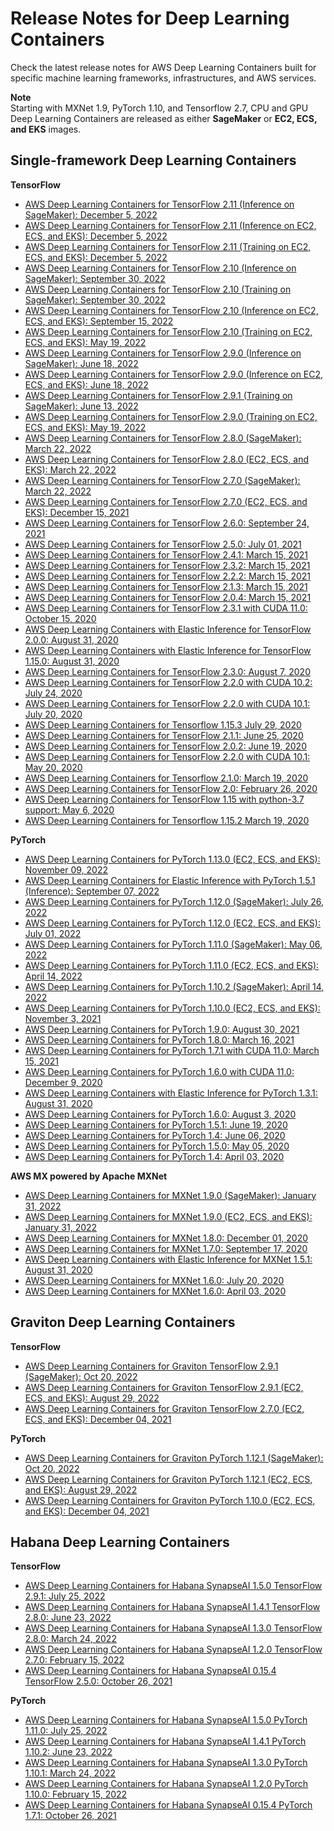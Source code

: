 # Release Notes for Deep Learning Containers<a name="dlc-release-notes"></a>

Check the latest release notes for AWS Deep Learning Containers built for specific machine learning frameworks, infrastructures, and AWS services\.

**Note**  
Starting with MXNet 1\.9, PyTorch 1\.10, and Tensorflow 2\.7, CPU and GPU Deep Learning Containers are released as either **SageMaker** or **EC2, ECS, and EKS** images\.

## Single\-framework Deep Learning Containers<a name="appendix-dlc-release-notes-frameworks"></a>

**TensorFlow**
+ [AWS Deep Learning Containers for TensorFlow 2\.11 \(Inference on SageMaker\): December 5, 2022](http://aws.amazon.com/releasenotes/aws-deep-learning-containers-for-tensorflow-2-11-inference-on-sagemaker/)
+ [AWS Deep Learning Containers for TensorFlow 2\.11 \(Inference on EC2, ECS, and EKS\): December 5, 2022](http://aws.amazon.com/releasenotes/aws-deep-learning-containers-for-tensorflow-2-11-inference-on-ec2-ecs-and-eks/)
+ [AWS Deep Learning Containers for TensorFlow 2\.11 \(Training on EC2, ECS, and EKS\): December 5, 2022](http://aws.amazon.com/releasenotes/aws-deep-learning-containers-for-tensorflow-2-11-training-on-ec2-ecs-and-eks/)
+ [AWS Deep Learning Containers for TensorFlow 2\.10 \(Inference on SageMaker\): September 30, 2022](http://aws.amazon.com/releasenotes/aws-deep-learning-containers-for-tensorflow-2-10-inference-on-sagemaker/)
+ [AWS Deep Learning Containers for TensorFlow 2\.10 \(Training on SageMaker\): September 30, 2022](http://aws.amazon.com/releasenotes/aws-deep-learning-containers-for-tensorflow-2-10-training-on-sagemaker/       )
+ [AWS Deep Learning Containers for TensorFlow 2\.10 \(Inference on EC2, ECS, and EKS\): September 15, 2022](http://aws.amazon.com/releasenotes/aws-deep-learning-containers-for-tensorflow-2-10-inference-on-ec2-ecs-and-eks/)
+ [AWS Deep Learning Containers for TensorFlow 2\.10 \(Training on EC2, ECS, and EKS\): May 19, 2022](http://aws.amazon.com/releasenotes/aws-deep-learning-containers-for-tensorflow-2-10-training-on-ec2-ecs-and-eks/)
+ [AWS Deep Learning Containers for TensorFlow 2\.9\.0 \(Inference on SageMaker\): June 18, 2022](http://aws.amazon.com/releasenotes/aws-deep-learning-containers-for-tensorflow-2-9-inference-on-sagemaker/)
+ [AWS Deep Learning Containers for TensorFlow 2\.9\.0 \(Inference on EC2, ECS, and EKS\): June 18, 2022](http://aws.amazon.com/releasenotes/aws-deep-learning-containers-for-tensorflow-2-9-inference-on-ec2-ecs-and-eks/)
+ [AWS Deep Learning Containers for TensorFlow 2\.9\.1 \(Training on SageMaker\): June 13, 2022](http://aws.amazon.com/releasenotes/aws-deep-learning-containers-for-tensorflow-2-9-training-on-sagemaker/)
+ [AWS Deep Learning Containers for TensorFlow 2\.9\.0 \(Training on EC2, ECS, and EKS\): May 19, 2022](http://aws.amazon.com/releasenotes/aws-deep-learning-containers-for-tensorflow-2-9-training-on-ec2-ecs-and-eks/)
+ [AWS Deep Learning Containers for TensorFlow 2\.8\.0 \(SageMaker\): March 22, 2022](http://aws.amazon.com/releasenotes/aws-deep-learning-containers-for-tensorflow-2-8-on-sagemaker/)
+ [AWS Deep Learning Containers for TensorFlow 2\.8\.0 \(EC2, ECS, and EKS\): March 22, 2022](http://aws.amazon.com/releasenotes/aws-deep-learning-containers-for-tensorflow-2-8-on-ec2-ecs-and-eks-e3/)
+ [AWS Deep Learning Containers for TensorFlow 2\.7\.0 \(SageMaker\): March 22, 2022](http://aws.amazon.com/releasenotes/aws-deep-learning-containers-for-tensorflow-2-7-on-sagemaker/)
+ [AWS Deep Learning Containers for TensorFlow 2\.7\.0 \(EC2, ECS, and EKS\): December 15, 2021](http://aws.amazon.com/releasenotes/aws-deep-learning-containers-for-tensorflow-2-7-0-on-ec2-ecs-and-eks-e3/)
+ [AWS Deep Learning Containers for TensorFlow 2\.6\.0: September 24, 2021](http://aws.amazon.com/releasenotes/aws-deep-learning-containers-for-tensorflow-2-6/)
+ [AWS Deep Learning Containers for TensorFlow 2\.5\.0: July 01, 2021](http://aws.amazon.com/releasenotes/aws-deep-learning-containers-for-tensorflow-2-5/)
+ [AWS Deep Learning Containers for TensorFlow 2\.4\.1: March 15, 2021](http://aws.amazon.com/releasenotes/aws-deep-learning-containers-for-tensorflow-2-4-1/)
+ [AWS Deep Learning Containers for TensorFlow 2\.3\.2: March 15, 2021](http://aws.amazon.com/releasenotes/aws-deep-learning-containers-for-tensorflow-2-3-2/)
+ [AWS Deep Learning Containers for TensorFlow 2\.2\.2: March 15, 2021](http://aws.amazon.com/releasenotes/aws-deep-learning-containers-with-tensorflow-2-2-2/)
+ [AWS Deep Learning Containers for TensorFlow 2\.1\.3: March 15, 2021](http://aws.amazon.com/releasenotes/aws-deep-learning-containers-for-tensorflow-2-1-3/)
+ [AWS Deep Learning Containers for TensorFlow 2\.0\.4: March 15, 2021](http://aws.amazon.com/releasenotes/aws-deep-learning-containers-for-tensorflow-2-0-4/)
+ [AWS Deep Learning Containers for TensorFlow 2\.3\.1 with CUDA 11\.0: October 15, 2020](http://aws.amazon.com/releasenotes/aws-deep-learning-containers-for-tensorflow-2-3-1-with-cuda-11-0/)
+ [AWS Deep Learning Containers with Elastic Inference for TensorFlow 2\.0\.0: August 31, 2020](http://aws.amazon.com/releasenotes/aws-deep-learning-containers-with-amazon-elastic-inference-for-tensorflow-2-0-0/)
+ [AWS Deep Learning Containers with Elastic Inference for TensorFlow 1\.15\.0: August 31, 2020](http://aws.amazon.com/releasenotes/aws-deep-learning-containers-with-amazon-elastic-inference-for-tensorflow-1-15-0/)
+ [AWS Deep Learning Containers for TensorFlow 2\.3\.0: August 7, 2020](http://aws.amazon.com/releasenotes/aws-deep-learning-containers-with-tensorflow-2-3-0/)
+ [AWS Deep Learning Containers for TensorFlow 2\.2\.0 with CUDA 10\.2: July 24, 2020](http://aws.amazon.com/releasenotes/aws-deep-learning-containers-with-tensorflow-2-2-0-cuda10-2/)
+ [AWS Deep Learning Containers for TensorFlow 2\.2\.0 with CUDA 10\.1: July 20, 2020](http://aws.amazon.com/releasenotes/aws-deep-learning-containers-with-tensorflow-2-2-0-with-cuda10-1/)
+ [AWS Deep Learning Containers for Tensorflow 1\.15\.3 July 29, 2020](http://aws.amazon.com/releasenotes/aws-deep-learning-containers-with-tensorflow-1-15-3/)
+ [AWS Deep Learning Containers for TensorFlow 2\.1\.1: June 25, 2020](http://aws.amazon.com/releasenotes/aws-deep-learning-containers-with-tensorflow-2-1-1/)
+ [AWS Deep Learning Containers for TensorFlow 2\.0\.2: June 19, 2020](http://aws.amazon.com/releasenotes/aws-deep-learning-containers-with-tensorflow-2-0-2/)
+ [AWS Deep Learning Containers for TensorFlow 2\.2\.0 with CUDA 10\.1: May 20, 2020](http://aws.amazon.com/releasenotes/aws-deep-learning-containers-with-tensorflow-2-2-0/)
+ [AWS Deep Learning Containers for Tensorflow 2\.1\.0: March 19, 2020](http://aws.amazon.com/releasenotes/aws-deep-learning-containers-v6-2-for-tensorflow/)
+ [AWS Deep Learning Containers for TensorFlow 2\.0: February 26, 2020](http://aws.amazon.com/releasenotes/aws-deep-learning-containers-version-5-1-for-tensorflow)
+ [AWS Deep Learning Containers for TensorFlow 1\.15 with python\-3\.7 support: May 6, 2020](http://aws.amazon.com/releasenotes/aws-deep-learning-containers-v7-0-for-tensorflow/)
+ [AWS Deep Learning Containers for Tensorflow 1\.15\.2 March 19, 2020](http://aws.amazon.com/releasenotes/aws-deep-learning-containers-v4-4-for-tensorflow/)

**PyTorch**
+ [AWS Deep Learning Containers for PyTorch 1\.13\.0 \(EC2, ECS, and EKS\): November 09, 2022](http://aws.amazon.com/releasenotes/aws-deep-learning-containers-for-pytorch-1-13-0-on-ec2-ecs-and-eks/)
+ [AWS Deep Learning Containers for Elastic Inference with PyTorch 1\.5\.1 \(Inference\): September 07, 2022](http://aws.amazon.com/releasenotes/aws-deep-learning-containers-with-amazon-elastic-inference-for-pytorch-1-5-1/)
+ [AWS Deep Learning Containers for PyTorch 1\.12\.0 \(SageMaker\): July 26, 2022](http://aws.amazon.com/releasenotes/aws-deep-learning-containers-for-pytorch-1-12-0-on-sagemaker/)
+ [AWS Deep Learning Containers for PyTorch 1\.12\.0 \(EC2, ECS, and EKS\): July 01, 2022](http://aws.amazon.com/releasenotes/aws-deep-learning-containers-for-pytorch-1-12-0-on-ec2-ecs-and-eks/)
+ [AWS Deep Learning Containers for PyTorch 1\.11\.0 \(SageMaker\): May 06, 2022](http://aws.amazon.com/releasenotes/aws-deep-learning-containers-for-pytorch-1-11-0-on-sagemaker/)
+ [AWS Deep Learning Containers for PyTorch 1\.11\.0 \(EC2, ECS, and EKS\): April 14, 2022](http://aws.amazon.com/releasenotes/aws-deep-learning-containers-for-pytorch-1-11-0-on-ec2-ecs-and-eks/)
+ [AWS Deep Learning Containers for PyTorch 1\.10\.2 \(SageMaker\): April 14, 2022](http://aws.amazon.com/releasenotes/aws-deep-learning-containers-for-pytorch-1-10-2-on-sagemaker/)
+ [AWS Deep Learning Containers for PyTorch 1\.10\.0 \(EC2, ECS, and EKS\): November 3, 2021](http://aws.amazon.com/releasenotes/aws-deep-learning-containers-for-pytorch-1-10-0-on-ec2-ecs-and-eks/)
+ [AWS Deep Learning Containers for PyTorch 1\.9\.0: August 30, 2021](http://aws.amazon.com/releasenotes/aws-deep-learning-containers-for-pytorch-1-9-0/)
+ [AWS Deep Learning Containers for PyTorch 1\.8\.0: March 16, 2021](http://aws.amazon.com/releasenotes/aws-deep-learning-containers-for-pytorch-1-8-0/)
+ [AWS Deep Learning Containers for PyTorch 1\.7\.1 with CUDA 11\.0: March 15, 2021](http://aws.amazon.com/releasenotes/aws-deep-learning-containers-for-pytorch-1-7-1-with-cuda-11-0/)
+ [AWS Deep Learning Containers for PyTorch 1\.6\.0 with CUDA 11\.0: December 9, 2020](http://aws.amazon.com/releasenotes/aws-deep-learning-containers-for-pytorch-1-6-0-with-cuda-11-0/)
+ [AWS Deep Learning Containers with Elastic Inference for PyTorch 1\.3\.1: August 31, 2020](http://aws.amazon.com/releasenotes/aws-deep-learning-containers-with-amazon-elastic-inference-for-pytorch-1-3-1/)
+ [AWS Deep Learning Containers for PyTorch 1\.6\.0: August 3, 2020](http://aws.amazon.com/releasenotes/aws-deep-learning-containers-for-pytorch-1-6-0/)
+ [AWS Deep Learning Containers for PyTorch 1\.5\.1: June 19, 2020](http://aws.amazon.com/releasenotes/aws-deep-learning-containers-for-pytorch-1-5-1-v2-0/)
+ [AWS Deep Learning Containers for PyTorch 1\.4: June 06, 2020](http://aws.amazon.com/releasenotes/aws-deep-learning-containers-for-pytorch-1-4-0-patch-release/)
+ [AWS Deep Learning Containers for PyTorch 1\.5\.0: May 05, 2020](http://aws.amazon.com/releasenotes/aws-deep-learning-containers-for-pytorch-1-5-0/)
+ [AWS Deep Learning Containers for PyTorch 1\.4: April 03, 2020](http://aws.amazon.com/releasenotes/aws-deep-learning-containers-v3-2-for-pytorch/)

**AWS MX powered by Apache MXNet**
+ [AWS Deep Learning Containers for MXNet 1\.9\.0 \(SageMaker\): January 31, 2022](http://aws.amazon.com/releasenotes/aws-deep-learning-containers-for-mx-1-9-0-on-sagemaker/)
+ [AWS Deep Learning Containers for MXNet 1\.9\.0 \(EC2, ECS, and EKS\): January 31, 2022](http://aws.amazon.com/releasenotes/aws-deep-learning-containers-for-mx-1-9-0-on-ec2-ecs-and-eks-e3/)
+ [AWS Deep Learning Containers for MXNet 1\.8\.0: December 01, 2020](http://aws.amazon.com/releasenotes/aws-deep-learning-containers-for-aws-mx-1-8-0/)
+ [AWS Deep Learning Containers for MXNet 1\.7\.0: September 17, 2020](http://aws.amazon.com/releasenotes/aws-deep-learning-containers-for-mxnet-1-7-0/)
+ [AWS Deep Learning Containers with Elastic Inference for MXNet 1\.5\.1: August 31, 2020](http://aws.amazon.com/releasenotes/aws-deep-learning-containers-with-amazon-elastic-inference-for-mxnet-1-5-1/)
+ [AWS Deep Learning Containers for MXNet 1\.6\.0: July 20, 2020](http://aws.amazon.com/releasenotes/aws-deep-learning-containers-for-mxnet-1-6-0/)
+ [AWS Deep Learning Containers for MXNet 1\.6\.0: April 03, 2020](http://aws.amazon.com/releasenotes/aws-deep-learning-containers-v3-5-for-mxnet/ )

## Graviton Deep Learning Containers<a name="appendix-dlc-release-notes-graviton"></a>

**TensorFlow**
+ [AWS Deep Learning Containers for Graviton TensorFlow 2\.9\.1 \(SageMaker\): Oct 20, 2022](http://aws.amazon.com/releasenotes/aws-deep-learning-containers-for-tensorflow-2-9-1-graviton-on-sagemaker/)
+ [AWS Deep Learning Containers for Graviton TensorFlow 2\.9\.1 \(EC2, ECS, and EKS\): August 29, 2022](http://aws.amazon.com/releasenotes/aws-deep-learning-containers-for-tensorflow-2-9-1-graviton-on-ec2-ecs-and-eks/)
+ [AWS Deep Learning Containers for Graviton TensorFlow 2\.7\.0 \(EC2, ECS, and EKS\): December 04, 2021](http://aws.amazon.com/releasenotes/aws-deep-learning-containers-for-tensorflow-2-7-0-graviton-on-ec2-ecs-and-eks-e3/)

**PyTorch**
+ [AWS Deep Learning Containers for Graviton PyTorch 1\.12\.1 \(SageMaker\): Oct 20, 2022](http://aws.amazon.com/releasenotes/aws-deep-learning-containers-for-pytorch-1-12-1-graviton-on-sagemaker/)
+ [AWS Deep Learning Containers for Graviton PyTorch 1\.12\.1 \(EC2, ECS, and EKS\): August 29, 2022](http://aws.amazon.com/releasenotes/aws-deep-learning-containers-for-pytorch-1-12-1-graviton-on-ec2-ecs-and-eks/)
+ [AWS Deep Learning Containers for Graviton PyTorch 1\.10\.0 \(EC2, ECS, and EKS\): December 04, 2021](http://aws.amazon.com/releasenotes/aws-deep-learning-containers-for-pytorch-1-10-0-graviton-on-ec2-ecs-and-eks-e3/)

## Habana Deep Learning Containers<a name="appendix-dlc-release-notes-habana"></a>

**TensorFlow**
+ [AWS Deep Learning Containers for Habana SynapseAI 1\.5\.0 TensorFlow 2\.9\.1: July 25, 2022](http://aws.amazon.com/releasenotes/aws-deep-learning-containers-for-habana-synapseai-1-5-0-tensorflow-2-9-1/)
+ [AWS Deep Learning Containers for Habana SynapseAI 1\.4\.1 TensorFlow 2\.8\.0: June 23, 2022](http://aws.amazon.com/releasenotes/aws-deep-learning-containers-for-habana-synapseai-1-4-1-tensorflow-2-8-0/)
+ [AWS Deep Learning Containers for Habana SynapseAI 1\.3\.0 TensorFlow 2\.8\.0: March 24, 2022](http://aws.amazon.com/releasenotes/aws-deep-learning-containers-for-habana-synapseai-1-3-0-tensorflow-2-8-0)
+ [AWS Deep Learning Containers for Habana SynapseAI 1\.2\.0 TensorFlow 2\.7\.0: February 15, 2022](http://aws.amazon.com/releasenotes/aws-deep-learning-containers-for-habana-synapseai-1-2-0-tensorflow-2-7-0)
+ [AWS Deep Learning Containers for Habana SynapseAI 0\.15\.4 TensorFlow 2\.5\.0: October 26, 2021](http://aws.amazon.com/releasenotes/aws-deep-learning-containers-for-habana-tensorflow-2-5-0)

**PyTorch**
+ [AWS Deep Learning Containers for Habana SynapseAI 1\.5\.0 PyTorch 1\.11\.0: July 25, 2022](http://aws.amazon.com/releasenotes/aws-deep-learning-containers-for-habana-synapseai-1-5-0-pytorch-1-11-0/)
+ [AWS Deep Learning Containers for Habana SynapseAI 1\.4\.1 PyTorch 1\.10\.2: June 23, 2022](http://aws.amazon.com/releasenotes/aws-deep-learning-containers-for-habana-synapseai-1-4-1-pytorch-1-10-2)
+ [AWS Deep Learning Containers for Habana SynapseAI 1\.3\.0 PyTorch 1\.10\.1: March 24, 2022](http://aws.amazon.com/releasenotes/aws-deep-learning-containers-for-habana-synapseai-1-3-0-pytorch-1-10-1)
+ [AWS Deep Learning Containers for Habana SynapseAI 1\.2\.0 PyTorch 1\.10\.0: February 15, 2022](http://aws.amazon.com/releasenotes/aws-deep-learning-containers-for-habana-synapseai-1-2-0-pytorch-1-10-0)
+ [AWS Deep Learning Containers for Habana SynapseAI 0\.15\.4 PyTorch 1\.7\.1: October 26, 2021](http://aws.amazon.com/releasenotes/aws-deep-learning-containers-for-habana-pytorch-1-7-1)